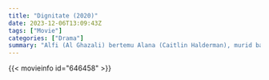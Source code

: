 ```yaml
---
title: "Dignitate (2020)"
date: 2023-12-06T13:09:43Z
tags: ["Movie"]
categories: ["Drama"]
summary: "Alfi (Al Ghazali) bertemu Alana (Caitlin Halderman), murid baru di sekolah. Ternyata mereka satu kelas dan duduk bersebelahan. Bukannya akur, mereka malah sering bertengkar karena sama-sama keras kepala."
---
```



  <mux-player stream-type="on-demand"
  src="https://kp3d-my.sharepoint.com/personal/ryoo_kp3d_onmicrosoft_com/_layouts/15/download.aspx?share=EfBN059pgHtHp7WnyjbYjCUBE7Nd6MIh7EOZHuFzGd-NFw" prefer-playback="mse" controls>
 
  </mux-player>
  

{{< movieinfo id="646458" >}}

  <script src="https://cdn.jsdelivr.net/npm/@mux/mux-player"></script>
  
   <script type="application/ld+json">
 {
  "@context": "https://schema.org/",
  "@type": "VideoObject",
  "name": "Dignitate (2020)",
  "contentUrl": "https://stream.mux.com/ygE8f1b02KFEeyem01cOWhiaUQA9pbyHlb01rTN1Fx3EIs.m3u8",
  "thumbnailUrl": "https://www.themoviedb.org/t/p/original/5C18wEMckq0oAPUmotD6qg2y1cg.jpg?width=314&fit_mode=preserve&time=25",
  "uploadDate": "2023-12-06T13:09:43Z",
}

</script>